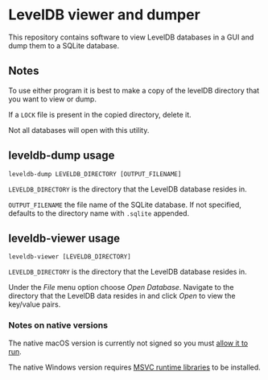 # LevelDB viewer and dumper

This repository contains software to view LevelDB databases in a GUI and dump them to a SQLite database.

## Notes

To use either program it is best to make a copy of the levelDB directory that you want to view or dump.

If a `LOCK` file is present in the copied directory, delete it.

Not all databases will open with this utility.

## leveldb-dump usage

```shell
leveldb-dump LEVELDB_DIRECTORY [OUTPUT_FILENAME]
```

`LEVELDB_DIRECTORY` is the directory that the LevelDB database resides in.

`OUTPUT_FILENAME` the file name of the SQLite database. If not specified, defaults to the directory
name with `.sqlite` appended.

## leveldb-viewer usage

```shell
leveldb-viewer [LEVELDB_DIRECTORY]
```

`LEVELDB_DIRECTORY` is the directory that the LevelDB database resides in.

Under the _File_ menu option choose _Open Database_. Navigate to the directory that the LevelDB
data resides in and click _Open_ to view the key/value pairs.

### Notes on native versions

The native macOS version is currently not signed so you must [allow it to run](https://support.apple.com/en-gb/guide/mac-help/mh40616/mac).

The native Windows version requires [MSVC runtime libraries](https://learn.microsoft.com/en-us/cpp/windows/latest-supported-vc-redist?view=msvc-170#visual-studio-2015-2017-2019-and-2022)
to be installed.

